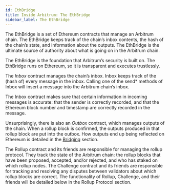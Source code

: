 ```yaml
---
id: EthBridge
title: Inside Arbitrum: The EthBridge
sidebar_label: The EthBridge
---
```

The EthBridge is a set of Ethereum contracts that manage an Arbitrum chain. The EthBridge keeps track of the chain’s inbox contents, the hash of the chain’s state, and information about the outputs. The EthBridge is the ultimate source of authority about what is going on in the Arbitrum chain. 

The EthBridge is the foundation that Arbitrum’s security is built on. The EthBridge runs on Ethereum, so it is transparent and executes trustlessly. 

The *Inbox* contract manages the chain’s inbox. Inbox keeps track of the (hash of) every message in the inbox. Calling one of the send* methods of Inbox will insert a message into the Arbitrum chain’s inbox. 

The Inbox contract makes sure that certain information in incoming messages is accurate: that the sender is correctly recorded, and that the Ethereum block number and timestamp are correctly recorded in the message.

Unsurprisingly, there is also an *Outbox* contract, which manages outputs of the chain. When a rollup block is confirmed, the outputs produced in that rollup block are put into the outbox. How outputs end up being reflected on Ethereum is detailed in the [Bridging](Bridging.md) section.

The Rollup contract and its friends are responsible for managing the rollup protocol. They track the state of the Arbitrum chain: the rollup blocks that have been proposed, accepted, and/or rejected, and who has staked on which rollup nodes. The Challenge contract and its friends are responsible for tracking and resolving any disputes between validators about which rollup blocks are correct. The functionality of Rollup, Challenge, and their friends will be detailed below in the Rollup Protocol section.